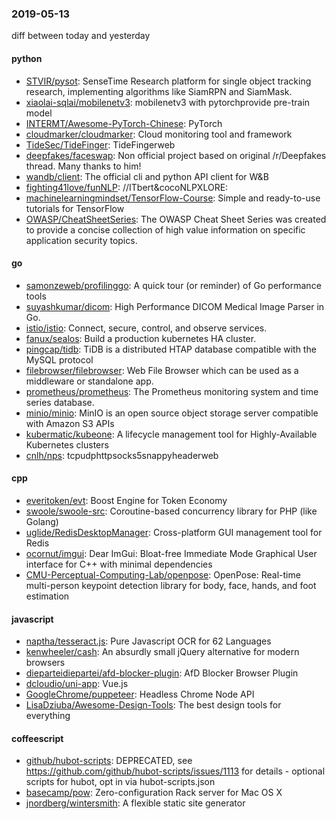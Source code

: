 ### 2019-05-13
diff between today and yesterday

#### python
* [STVIR/pysot](https://github.com/STVIR/pysot): SenseTime Research platform for single object tracking research, implementing algorithms like SiamRPN and SiamMask.
* [xiaolai-sqlai/mobilenetv3](https://github.com/xiaolai-sqlai/mobilenetv3): mobilenetv3 with pytorchprovide pre-train model
* [INTERMT/Awesome-PyTorch-Chinese](https://github.com/INTERMT/Awesome-PyTorch-Chinese): PyTorch
* [cloudmarker/cloudmarker](https://github.com/cloudmarker/cloudmarker): Cloud monitoring tool and framework
* [TideSec/TideFinger](https://github.com/TideSec/TideFinger): TideFingerweb
* [deepfakes/faceswap](https://github.com/deepfakes/faceswap): Non official project based on original /r/Deepfakes thread. Many thanks to him!
* [wandb/client](https://github.com/wandb/client): The official cli and python API client for W&B
* [fighting41love/funNLP](https://github.com/fighting41love/funNLP): //ITbert&cocoNLPXLORE:
* [machinelearningmindset/TensorFlow-Course](https://github.com/machinelearningmindset/TensorFlow-Course): Simple and ready-to-use tutorials for TensorFlow
* [OWASP/CheatSheetSeries](https://github.com/OWASP/CheatSheetSeries): The OWASP Cheat Sheet Series was created to provide a concise collection of high value information on specific application security topics.

#### go
* [samonzeweb/profilinggo](https://github.com/samonzeweb/profilinggo): A quick tour (or reminder) of Go performance tools
* [suyashkumar/dicom](https://github.com/suyashkumar/dicom): High Performance DICOM Medical Image Parser in Go.
* [istio/istio](https://github.com/istio/istio): Connect, secure, control, and observe services.
* [fanux/sealos](https://github.com/fanux/sealos): Build a production kubernetes HA cluster.
* [pingcap/tidb](https://github.com/pingcap/tidb): TiDB is a distributed HTAP database compatible with the MySQL protocol
* [filebrowser/filebrowser](https://github.com/filebrowser/filebrowser):  Web File Browser which can be used as a middleware or standalone app.
* [prometheus/prometheus](https://github.com/prometheus/prometheus): The Prometheus monitoring system and time series database.
* [minio/minio](https://github.com/minio/minio): MinIO is an open source object storage server compatible with Amazon S3 APIs
* [kubermatic/kubeone](https://github.com/kubermatic/kubeone): A lifecycle management tool for Highly-Available Kubernetes clusters
* [cnlh/nps](https://github.com/cnlh/nps): tcpudphttpsocks5snappyheaderweb

#### cpp
* [everitoken/evt](https://github.com/everitoken/evt): Boost Engine for Token Economy
* [swoole/swoole-src](https://github.com/swoole/swoole-src):  Coroutine-based concurrency library for PHP (like Golang)
* [uglide/RedisDesktopManager](https://github.com/uglide/RedisDesktopManager):  Cross-platform GUI management tool for Redis
* [ocornut/imgui](https://github.com/ocornut/imgui): Dear ImGui: Bloat-free Immediate Mode Graphical User interface for C++ with minimal dependencies
* [CMU-Perceptual-Computing-Lab/openpose](https://github.com/CMU-Perceptual-Computing-Lab/openpose): OpenPose: Real-time multi-person keypoint detection library for body, face, hands, and foot estimation

#### javascript
* [naptha/tesseract.js](https://github.com/naptha/tesseract.js): Pure Javascript OCR for 62 Languages 
* [kenwheeler/cash](https://github.com/kenwheeler/cash): An absurdly small jQuery alternative for modern browsers
* [dieparteidiepartei/afd-blocker-plugin](https://github.com/dieparteidiepartei/afd-blocker-plugin): AfD Blocker Browser Plugin
* [dcloudio/uni-app](https://github.com/dcloudio/uni-app):  Vue.js 
* [GoogleChrome/puppeteer](https://github.com/GoogleChrome/puppeteer): Headless Chrome Node API
* [LisaDziuba/Awesome-Design-Tools](https://github.com/LisaDziuba/Awesome-Design-Tools): The best design tools for everything 

#### coffeescript
* [github/hubot-scripts](https://github.com/github/hubot-scripts): DEPRECATED, see https://github.com/github/hubot-scripts/issues/1113 for details - optional scripts for hubot, opt in via hubot-scripts.json
* [basecamp/pow](https://github.com/basecamp/pow): Zero-configuration Rack server for Mac OS X
* [jnordberg/wintersmith](https://github.com/jnordberg/wintersmith): A flexible static site generator
